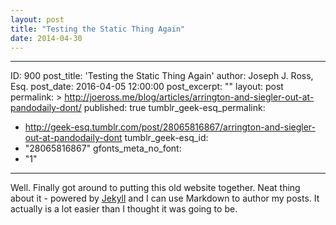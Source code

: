 ```yaml
---
layout: post
title: "Testing the Static Thing Again"
date: 2014-04-30
---
```


---
ID: 900
post_title: 'Testing the Static Thing Again'
author: Joseph J. Ross, Esq.
post_date: 2016-04-05 12:00:00
post_excerpt: ""
layout: post
permalink: >
  http://joeross.me/blog/articles/arrington-and-siegler-out-at-pandodaily-dont/
published: true
tumblr_geek-esq_permalink:
  - >
    http://geek-esq.tumblr.com/post/28065816867/arrington-and-siegler-out-at-pandodaily-dont
tumblr_geek-esq_id:
  - "28065816867"
gfonts_meta_no_font:
  - "1"
---

Well. Finally got around to putting this old website together. Neat thing about it - powered by [Jekyll](http://jekyllrb.com) and I can use Markdown to author my posts. It actually is a lot easier than I thought it was going to be.
